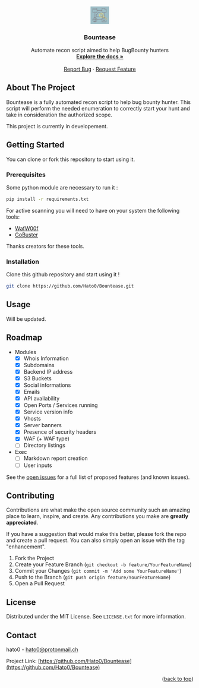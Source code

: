 <div id="top"></div>


<br />
<div align="center">
    <a href="https://github.com/Hato0/Bountease">
    <img src="images/bountease.png" alt="Logo" width=10%>
  </a>

<h3 align="center">Bountease</h3>

  <p align="center">
    Automate recon script aimed to help BugBounty hunters
    <br />
        <a href="https://github.com/Hato0/Bountease"><strong>Explore the docs »</strong></a>
    <br />
    <br />
    <a href="https://github.com/Hato0/Bountease/issues">Report Bug</a>
    ·
    <a href="https://github.com/Hato0/Bountease/issues">Request Feature</a>
  </p>
</div>

## About The Project

Bountease is a fully automated recon script to help bug bounty hunter. This script will perform the needed enumeration to correctly start your hunt and take in consideration the authorized scope.


This project is currently in developement.

## Getting Started

You can clone or fork this repository to start using it. 

### Prerequisites

Some python module are necessary to run it :
```sh
pip install -r requirements.txt
```

For active scanning you will need to have on your system the following tools:
- [WafW00f](https://github.com/EnableSecurity/wafw00f)
- [GoBuster](https://github.com/OJ/gobuster)

Thanks creators for these tools.

### Installation

Clone this github repository and start using it !
```bash
git clone https://github.com/Hato0/Bountease.git
```

## Usage

Will be updated.

## Roadmap

- Modules
  - [X] Whois Information
  - [X] Subdomains
  - [X] Backend IP address
  - [X] S3 Buckets
  - [X] Social informations
  - [X] Emails
  - [X] API availability
  - [X] Open Ports / Services running
  - [X] Service version info
  - [X] Vhosts
  - [X] Server banners
  - [X] Presence of security headers
  - [X] WAF (+ WAF type)
  - [ ] Directory listings
- Exec
  - [ ] Markdown report creation
  - [ ] User inputs

See the [open issues](https://github.com/Hato0/Bountease) for a full list of proposed features (and known issues).

## Contributing

Contributions are what make the open source community such an amazing place to learn, inspire, and create. Any contributions you make are **greatly appreciated**.

If you have a suggestion that would make this better, please fork the repo and create a pull request. You can also simply open an issue with the tag "enhancement".

1. Fork the Project
2. Create your Feature Branch (`git checkout -b feature/YourFeatureName`)
3. Commit your Changes (`git commit -m 'Add some YourFeatureName'`)
4. Push to the Branch (`git push origin feature/YourFeatureName`)
5. Open a Pull Request


## License

Distributed under the MIT License. See `LICENSE.txt` for more information.

## Contact

hato0 - hato0@protonmail.ch

Project Link: [https://github.com/Hato0/Bountease](https://github.com/Hato0/Bountease)

<p align="right">(<a href="#top">back to top</a>)</p>
